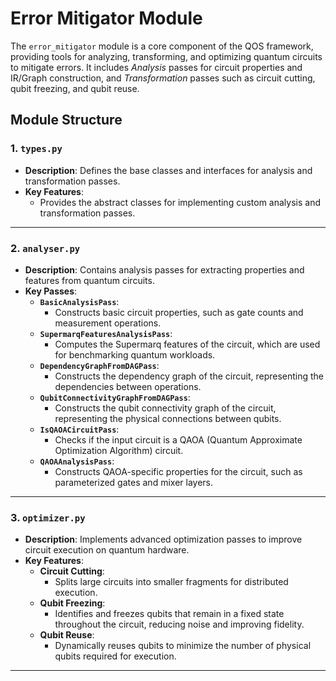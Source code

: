 # Error Mitigator Module

The `error_mitigator` module is a core component of the QOS framework, providing tools for analyzing, transforming, and optimizing quantum circuits to mitigate errors. It includes *Analysis* passes for circuit properties and IR/Graph construction, and *Transformation* passes such as circuit cutting, qubit freezing, and qubit reuse.

## Module Structure

### 1. **`types.py`**
- **Description**: Defines the base classes and interfaces for analysis and transformation passes.
- **Key Features**:
  - Provides the abstract classes for implementing custom analysis and transformation passes.

---

### 2. **`analyser.py`**
- **Description**: Contains analysis passes for extracting properties and features from quantum circuits.
- **Key Passes**:
  - **`BasicAnalysisPass`**:
    - Constructs basic circuit properties, such as gate counts and measurement operations.
  - **`SupermarqFeaturesAnalysisPass`**:
    - Computes the Supermarq features of the circuit, which are used for benchmarking quantum workloads.
  - **`DependencyGraphFromDAGPass`**:
    - Constructs the dependency graph of the circuit, representing the dependencies between operations.
  - **`QubitConnectivityGraphFromDAGPass`**:
    - Constructs the qubit connectivity graph of the circuit, representing the physical connections between qubits.
  - **`IsQAOACircuitPass`**:
    - Checks if the input circuit is a QAOA (Quantum Approximate Optimization Algorithm) circuit.
  - **`QAOAAnalysisPass`**:
    - Constructs QAOA-specific properties for the circuit, such as parameterized gates and mixer layers.

---

### 3. **`optimizer.py`**
- **Description**: Implements advanced optimization passes to improve circuit execution on quantum hardware.
- **Key Features**:
  - **Circuit Cutting**:
    - Splits large circuits into smaller fragments for distributed execution.
  - **Qubit Freezing**:
    - Identifies and freezes qubits that remain in a fixed state throughout the circuit, reducing noise and improving fidelity.
  - **Qubit Reuse**:
    - Dynamically reuses qubits to minimize the number of physical qubits required for execution.

---